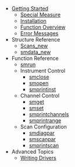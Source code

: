   * [Getting Started](SpecialMeasure.md)
    * [Special Measure](SpecialMeasure.md)
    * [Installation](Installation.md)
    * [Function Overview](Overview.md)
    * [Error Messages](ErrorMessages.md)
  * Structure Reference
    * [Scans\_new](Scans_new.md)
    * [smdata\_new](smdata_new.md)
  * Function Reference
    * [smrun](smrun.md)
    * Instrument Control
      * [smclose](smclose.md)
      * [smopen](smopen.md)
      * [smprintinst](smprintinst.md)
    * Channel Control
      * [smget](smget.md)
      * [smset](smset.md)
      * [smprintchannels](smprintchannels.md)
      * [smprintrange](smprintrange.md)
    * Scan Configuration
      * [smdiagpar](smdiagpar.md)
      * [smscanpar](smscanpar.md)
      * [smprintscan](smprintscan.md)
  * Advanced Topics
    * [Writing Drivers](WritingDrivers.md)